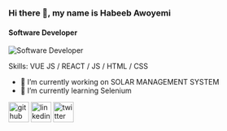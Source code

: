 ### Hi there 👋, my name is Habeeb Awoyemi
#### Software Developer
![Software Developer](https://res.cloudinary.com/habeebability/image/upload/v1664553646/GITHUB-BANNER.gif)


Skills: VUE JS / REACT / JS / HTML / CSS

- 🔭 I’m currently working on SOLAR MANAGEMENT SYSTEM 
- 🌱 I’m currently learning Selenium 


[<img src='https://cdn.jsdelivr.net/npm/simple-icons@3.0.1/icons/github.svg' alt='github' height='40'>](https://github.com/habeebability)  [<img src='https://cdn.jsdelivr.net/npm/simple-icons@3.0.1/icons/linkedin.svg' alt='linkedin' height='40'>](https://www.linkedin.com/in/habeeb-awoyemi/)  [<img src='https://cdn.jsdelivr.net/npm/simple-icons@3.0.1/icons/twitter.svg' alt='twitter' height='40'>](https://twitter.com/habeebability)  




